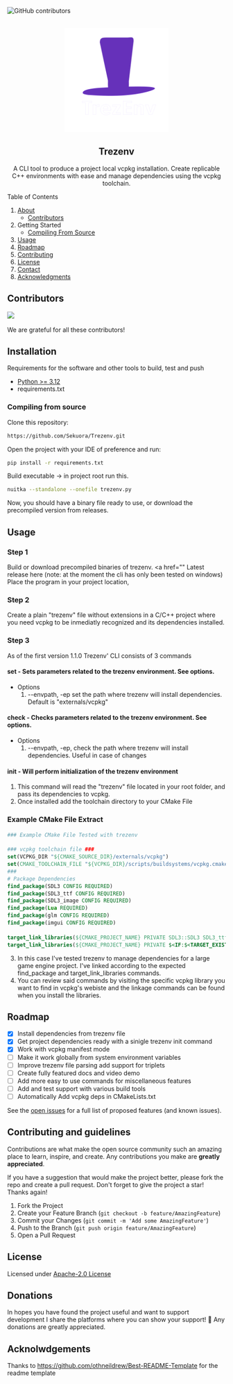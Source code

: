 ![GitHub contributors](https://img.shields.io/github/contributors/Sekuora/Trezenv?color=blue)

<br />
<div align="center">
  <a href="https://github.com/othneildrew/Best-README-Template">
    <img src="./resources/images/logo.png" alt="Logo" width="240" height="240">
  </a>

<h2 align="center">Trezenv </h2>

<p align="center">
    A CLI tool to produce a project local vcpkg installation. Create replicable C++ environments with ease and manage dependencies using the vcpkg toolchain. 
    <br />
    <!-- <a href="https://github.com/othneildrew/Best-README-Template"><strong>Explore the docs »</strong></a>
    <br />
    <br />
    <a href="https://github.com/othneildrew/Best-README-Template">View Demo</a>
    ·
    <a href="https://github.com/othneildrew/Best-README-Template/issues/new?labels=bug&template=bug-report---.md">Report Bug</a>
    ·
    <a href="https://github.com/othneildrew/Best-README-Template/issues/new?labels=enhancement&template=feature-request---.md">Request Feature</a> -->
  </p>
</div>

<!-- TABLE OF CONTENTS -->

<p>
  <summary>Table of Contents</summary>
  <ol>
    <li>
      <a href="#readme-top">About</a>
      <ul>
        <li><a href="#contributors">Contributors</a></li>
      </ul>
    </li>
    <li>
      Getting Started
      <ul>
        <li><a href="#compiling-from-source">Compiling From Source</a></li>
      </ul>
    </li>
    <li><a href="#usage">Usage</a></li>
    <li><a href="#roadmap">Roadmap</a></li>
    <li><a href="#Contributing-and-guidelines">Contributing</a></li>
    <li><a href="#license">License</a></li>
    <li><a href="#donations">Contact</a></li>
    <li><a href="#acknowledgments">Acknowledgments</a></li>
  </ol>
</p>

## Contributors

<a href="https://github.com/Sekuora/Trezenv/graphs/contributors">
  <img src="https://contrib.rocks/image?repo=Sekuora/Trezenv" />
</a>

We are grateful for all these contributors!


## Installation

Requirements for the software and other tools to build, test and push 
- [Python >= 3.12](https://www.python.org/downloads/)
- requirements.txt


### Compiling from source

Clone this repository:

  ```sh
  https://github.com/Sekuora/Trezenv.git
  ```

Open the project with your IDE of preference and run:

  ```sh
  pip install -r requirements.txt
  ```

Build executable -> in project root run this.
  ```sh
  nuitka --standalone --onefile trezenv.py
  ```

Now, you should have a binary file ready to use, or download the precompiled version from releases.


## Usage

### Step 1
Build or download precompiled binaries of trezenv.   <a href="" Latest release here </a> (note: at the moment the cli has only been tested on windows)
Place the program in your project location, 


### Step 2
Create a plain "trezenv" file without extensions in a C/C++ project where you need vcpkg to be inmediatly recognized and its dependencies installed.

### Step 3
As of the first version 1.1.0 Trezenv' CLI consists of 3 commands
#### set - Sets parameters related to the trezenv environment. See options.
  - Options
    1. --envpath, -ep set the path where trezenv will install dependencies. Default is "externals/vcpkg"
#### check - Checks parameters related to the trezenv environment. See options.
 - Options
     1. --envpath, -ep, check the path where trezenv will install dependencies. Useful in case of changes
#### init - Will perform initialization of the trezenv environment
1. This command will read the "trezenv" file located in your root folder, and pass its dependencies to vcpkg.
2. Once installed add the toolchain directory to your CMake File

### Example CMake File Extract
```CMake
### Example CMake File Tested with trezenv

### vcpkg toolchain file ### 
set(VCPKG_DIR "${CMAKE_SOURCE_DIR}/externals/vcpkg")
set(CMAKE_TOOLCHAIN_FILE "${VCPKG_DIR}/scripts/buildsystems/vcpkg.cmake" CACHE STRING "Vcpkg toolchain file")
###
# Package Dependencies
find_package(SDL3 CONFIG REQUIRED)
find_package(SDL3_ttf CONFIG REQUIRED)
find_package(SDL3_image CONFIG REQUIRED)
find_package(Lua REQUIRED)
find_package(glm CONFIG REQUIRED)
find_package(imgui CONFIG REQUIRED)

target_link_libraries(${CMAKE_PROJECT_NAME} PRIVATE SDL3::SDL3 SDL3_ttf::SDL3_ttf-shared imgui::imgui ${LUA_LIBRARIES} glm::glm-header-only)
target_link_libraries(${CMAKE_PROJECT_NAME} PRIVATE $<IF:$<TARGET_EXISTS:SDL3_image::SDL3_image-shared>,SDL3_image::SDL3_image-shared,SDL3_image::SDL3_image-static>)

```

3. In this case I've tested trezenv to manage dependencies for a large game engine project. I've linked according to the expected find_package and target_link_libraries commands.
4. You can review said commands by visiting the specific vcpkg library you want to find in vcpkg's webiste and the linkage commands can be found when you install the libraries.

<!-- ROADMAP -->

## Roadmap

- [X] Install dependencies from trezenv file
- [X] Get project dependencies ready with a sinigle trezenv init command
- [X] Work with vcpkg manifest mode
- [ ] Make it work globally from system environment variables
- [ ] Improve trezenv file parsing add support for triplets
- [ ] Create fully featured docs and video demo
- [ ] Add more easy to use commands for miscellaneous features
- [ ] Add and test support with various build tools
- [ ] Automatically Add vcpkg deps in CMakeLists.txt

See the [open issues](https://github.com/Sekuora/Trezenv/issues) for a full list of proposed features (and known issues).

<!-- CONTRIBUTING -->

## Contributing and guidelines

Contributions are what make the open source community such an amazing place to learn, inspire, and create. Any contributions you make are **greatly appreciated**.

If you have a suggestion that would make the project better, please fork the repo and create a pull request.
Don't forget to give the project a star! Thanks again!

1. Fork the Project
2. Create your Feature Branch (`git checkout -b feature/AmazingFeature`)
3. Commit your Changes (`git commit -m 'Add some AmazingFeature'`)
4. Push to the Branch (`git push origin feature/AmazingFeature`)
5. Open a Pull Request


<!-- License -->

## License

 Licensed under <a href="https://www.tldrlegal.com/license/apache-license-2-0-apache-2-0" >  Apache-2.0 License
    
  </a>

## Donations

In hopes you have found the project useful and want to support development I share the platforms where you can show your support! 💓 Any donations are greatly appreciated.

## Acknolwdgements
Thanks to https://github.com/othneildrew/Best-README-Template for the readme template

